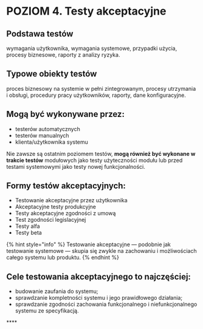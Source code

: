 # POZIOM 4. Testy akceptacyjne

## Podstawa testów

wymagania użytkownika, wymagania systemowe, przypadki użycia, procesy biznesowe, raporty z analizy ryzyka.

## **Typowe obiekty testów**

proces biznesowy na systemie w pełni zintegrowanym, procesy utrzymania i obsługi, procedury pracy użytkowników, raporty, dane konfiguracyjne.

## **Mogą być wykonywane przez:**

* testerów automatycznych
* testerów manualnych
* klienta/użytkownika systemu

Nie zawsze są ostatnim poziomem testów, **mogą również być wykonane w trakcie testów** modułowych jako testy użyteczności modułu lub przed testami systemowymi jako testy nowej funkcjonalności.

## **Formy testów akceptacyjnych:**

* Testowanie akceptacyjne przez użytkownika
* Akceptacyjne testy produkcyjne
* Testy akceptacyjne zgodności z umową
* Test zgodności legislacyjnej
* Testy alfa
* Testy beta

{% hint style="info" %}
Testowanie akceptacyjne — podobnie jak testowanie systemowe — skupia się zwykle na zachowaniu i możliwościach całego systemu lub produktu. 
{% endhint %}

## Cele testowania akceptacyjnego to najczęściej: 

* budowanie zaufania do systemu; 
* sprawdzanie kompletności systemu i jego prawidłowego działania; 
* sprawdzanie zgodności zachowania funkcjonalnego i niefunkcjonalnego systemu ze specyfikacją.

\*\*\*\*

